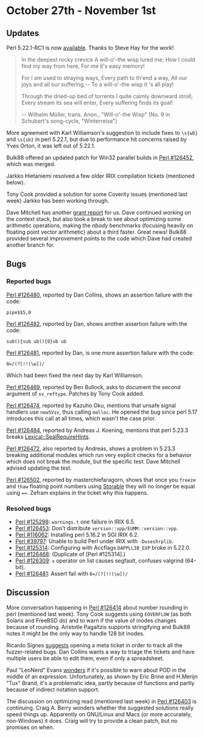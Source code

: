 # October 27th - November 1st

## Updates

Perl 5.22.1-RC1 is now
[available](http://www.nntp.perl.org/group/perl.perl5.porters/232321).
Thanks to Steve Hay for the work!

>  In the deepest rocky crevice
>  A will-o'-the wisp lured me;
>  How I could find my way from here,
>  For me it's easy memory!
>
>  For I am used to straying ways,
>  Every path to th'end a way,
>  All our joys and all our suffering,--
>  To a will-o'-the wisp it 's all play!
>
>  Through the dried-up bed of torrents
>  I quite calmly downward stroll;
>  Every stream its sea will enter,
>  Every suffering finds its goal!
>
>    -- Wilhelm Müller, trans. Anon., "Will-o'-the Wisp"
>       (No. 9 in Schubert's song-cycle, "Winterreise")

More agreement with Karl Williamson's suggestion to include fixes to
`\s{wb}` and `\s{sb}` in perl 5.22.1, but due to performance hit concerns
raised by Yves Orton, it was left out of 5.22.1.

Bulk88 offered an updated patch for Win32 parallel builds in
[Perl #126452](https://rt.perl.org/Ticket/Display.html?id=126452), which
was merged.

Jarkko Hietaniemi resolved a few older IRIX compilation tickets (mentioned
below).

Tony Cook provided a solution for some Coverity issues (mentioned last
week) Jarkko has been working through.

Dave Mitchell has another
[grant report](http://www.nntp.perl.org/group/perl.perl5.porters/232244)
for us. Dave continued working on the context stack, but also took a break
to see about optimizing some arithmetic operations, making the *nbody*
benchmarks (focusing heavily on floating point vector arithmetic) about
a third faster. Great news! Bulk88 provided several improvement points
to the code which Dave had created another branch for.

## Bugs

### Reported bugs

[Perl #126480](https://rt.perl.org/Ticket/Display.html?id=126480),
reported by Dan Collins, shows an assertion failure with the code:

    pipe$$5,0

[Perl #126482](https://rt.perl.org/Ticket/Display.html?id=126482),
reported by Dan, shows another assertion failure with the code:

    sub(){sub ub(){0}ub ub

[Perl #126481](https://rt.perl.org/Ticket/Display.html?id=126481),
reported by Dan, is one more assertion failure with the code:

    0=/(?[!!(\w])/

Which had been fixed the next day by Karl Williamson.

[Perl #126469](https://rt.perl.org/Ticket/Display.html?id=126469),
reported by Ben Bullock, asks to document the second argument of
`sv_reftype`. Patches by Tony Cook added.

[Perl #126474](https://rt.perl.org/Ticket/Display.html?id=126474),
reported by Kazuho Oku, mentions that unsafe signal handlers use
`newSVsv`, thus calling `malloc`. He opened the bug since perl 5.17
introduces this call at all times, which wasn't the case prior.

[Perl #126484](https://rt.perl.org/Ticket/Display.html?id=126484),
reported by Andreas J. Koening, mentions that perl 5.23.3 breaks
[Lexical::SealRequireHints](https://metacpan.org/pod/Lexical/SealRequireHints).

[Perl #126472](https://rt.perl.org/Ticket/Display.html?id=126472),
also reported by Andreas, shows a problem in 5.23.3 breaking additional
modules which run very explicit checks for a behavior which does not break
the module, but the specific test. Dave Mitchell advised updating the
test.

[Perl #126502](https://rt.perl.org/Ticket/Display.html?id=126502),
reported by masterchiefaragorn, shows that once you `freeze` and `thaw`
floating point numbers using [Storable](https://metacpan.org/pod/Storable)
they will no longer be equal using `==`. Zefram explains in the ticket
why this happens.

### Resolved bugs

* [Perl #125298](https://rt.perl.org/Ticket/Display.html?id=125298):
  `warnings.t` one failure in IRIX 6.5.
* [Perl #126453](https://rt.perl.org/Ticket/Display.html?id=126453):
  Don't distribute `version::vpp/EUMM::version::vpp`.
* [Perl #116062](https://rt.perl.org/Ticket/Display.html?id=116062):
  Installing perl 5.16.2 in SGI IRIX 6.2.
* [Perl #39797](https://rt.perl.org/Ticket/Display.html?id=39797):
  Unable to build Perl under IRIX with `-Duseshrplib`.
* [Perl #125314](https://rt.perl.org/Ticket/Display.html?id=125314):
  Configuring with Accflags `DAPPLLIB_EXP` broke in 5.22.0.
* [Perl #126468](https://rt.perl.org/Ticket/Display.html?id=126468):
  (Duplicate of [Perl #125314].)
* [Perl #126309](https://rt.perl.org/Ticket/Display.html?id=126309):
  `x` operator on list causes segfault, confuses valgrind (64-bit).
* [Perl #126481](https://rt.perl.org/Ticket/Display.html?id=126481):
  Assert fail with `0=/(?[!!(\w])/`

## Discussion

More conversation happening in
[Perl #126414](https://rt.perl.org/Ticket/Display.html?id=126414)
about number rounding in perl (mentioned last week). Tony Cook suggests
using `EOVERFLOW` (as both Solaris and FreeBSD do) and to warn if the
value of inodes changes because of rounding. Aristotle Pagaltzis supports
stringifying and Bulk88 notes it might be the only way to handle 128 bit
inodes.

Ricardo Signes
[suggests](http://www.nntp.perl.org/group/perl.perl5.porters/232223)
opening a meta ticket in order to track all the
fuzzer-related bugs. Dan Collins wants a way to triage the tickets and
have multiple users be able to edit them, even if only a spreadsheet.

Paul "LeoNerd" Evans
[wonders](http://www.nntp.perl.org/group/perl.perl5.porters/232245)
if it's possible to warn about POD in the
middle of an expression. Unfortunately, as shown by Eric Brine and
H.Merijn "Tux" Brand, it's a problematic idea, partly because of functions
and partly because of indirect notation support.

The discussion on optimizing read (mentioned last week) in
[Perl #126403](https://rt.perl.org/Ticket/Display.html?id=126403)
is continuing. Craig A. Berry wonders whether the suggested solutions
really speed things up. Apparently on GNU/Linux and Macs (or more
accurately, non-Windows) it does. Craig will try to provide a clean
patch, but no promises on when.
